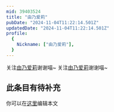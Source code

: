 ```yaml
---
mid: 39403524
title: "由乃爱莉"
pubDate: "2024-11-04T11:22:14.501Z"
updatedDate: "2024-11-04T11:22:14.501Z"
profile:
  {
    Nickname: ["由乃爱莉"],
  }
---
```


关注[由乃爱莉](https://space.bilibili.com/39403524)谢谢喵~ 关注[由乃爱莉](https://space.bilibili.com/39403524)谢谢喵~

## 此条目有待补充
你可以在[这里](https://github.com/Yuhanawa/VTuber.ICU-Content/edit/master/v/由乃爱莉/index.md)编辑本文

